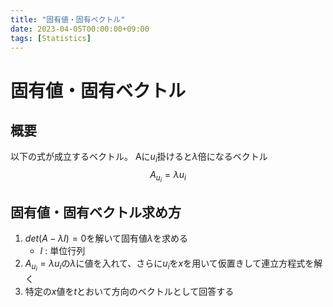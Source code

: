 ```yaml
---
title: "固有値・固有ベクトル"
date: 2023-04-05T00:00:00+09:00
tags: [Statistics]
---
```

# 固有値・固有ベクトル

## 概要

以下の式が成立するベクトル。
Aに$u_i$掛けると$\lambda$倍になるベクトル
$$
A_{u_i} = \lambda u_i
$$

## 固有値・固有ベクトル求め方

1. $det(A - \lambda I) =0$を解いて固有値$\lambda$を求める
    - $I$ : 単位行列
2. $A_{u_i} = \lambda u_i$の$\lambda$に値を入れて、さらに$u_i$を$x$を用いて仮置きして連立方程式を解く
3. 特定の$x$値を$t$とおいて方向のベクトルとして回答する
